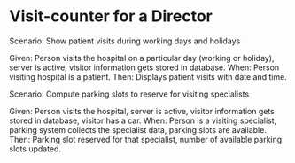 # Visit-counter for a Director

Scenario: Show patient visits during working days and holidays

  Given: Person visits the hospital on a particular day (working or holiday),
  server is active, visitor information gets stored in database.
  When: Person visiting hospital is a patient.
  Then: Displays patient visits with date and time.

Scenario: Compute parking slots to reserve for visiting specialists

  Given: Person visits the hospital,
  server is active, visitor information gets stored in database,
  visitor has a car.
  When: Person is a visiting specialist,
  parking system collects the specialist data,
  parking slots are available.
  Then: Parking slot reserved for that specialist,
  number of available parking slots updated.
